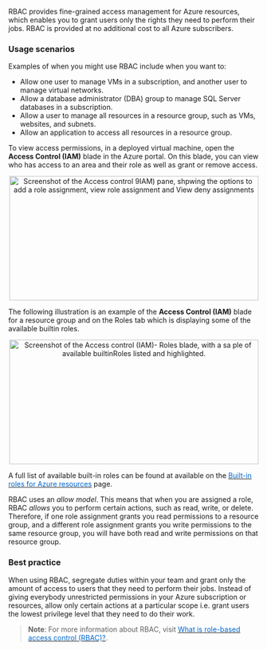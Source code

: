 

RBAC provides fine-grained access management for Azure resources, which enables you to grant users only the rights they need to perform their jobs. RBAC is provided at no additional cost to all Azure subscribers.

### Usage scenarios

Examples of when you might use RBAC include when you want to:

- Allow one user to manage VMs in a subscription, and another user to manage virtual networks.
- Allow a database administrator (DBA) group to manage SQL Server databases in a subscription.
- Allow a user to manage all resources in a resource group, such as VMs, websites, and subnets.
- Allow an application to access all resources in a resource group.

To view access permissions, in a deployed virtual machine, open the **Access Control (IAM)** blade in the Azure portal. On this blade, you can view who has access to an area and their role as well as grant or remove access.

<p style="text-align:center;"><img src="../Linked_Image_Files/accesscontrol1.png" width="500" height="250" alt="Screenshot of the Access control 9IAM) pane, shpwing the options to add a role assignment, view role assignment and View deny assignments"></p>


The following illustration is an example of the **Access Control (IAM)** blade for a resource group and on the Roles tab which is displaying some of the available builtin roles.


<p style="text-align:center;"><img src="../Linked_Image_Files/accesscontrol2.png" width="500" height="250" alt="Screenshot of the Access control (IAM)- Roles blade, with a sa ple of available builtinRoles listed and highlighted."></p>


A full list of available built-in roles can be found at available on the <a href="https://docs.microsoft.com/en-us/azure/role-based-access-control/built-in-roles" target="_blank"><span style="color: #0066cc;" color="#0066cc">Built-in roles for Azure resources</span></a> page.


RBAC uses an *allow model*.  This means that when you are assigned a role, RBAC *allows* you to perform certain actions, such as read, write, or delete. Therefore, if one role assignment grants you read permissions to a resource group, and a different role assignment grants you write permissions to the same resource group, you will have both read and write permissions on that resource group.


### Best practice

When using RBAC, segregate duties within your team and grant only the amount of access to users that they need to perform their jobs. Instead of giving everybody unrestricted permissions in your Azure subscription or resources, allow only certain actions at a particular scope i.e. grant users the lowest privilege level that they need to do their work.





> **Note**: For more information about RBAC, visit <a href="https://docs.microsoft.com/en-us/azure/role-based-access-control/overview" target="_blank"><span style="color: #0066cc;" color="#0066cc"> What is role-based access control (RBAC)?</span></a>.
